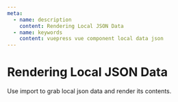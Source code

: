 ```yaml
---
meta:
  - name: description
    content: Rendering Local JSON Data 
  - name: keywords
    content: vuepress vue component local data json
---
```

# Rendering Local JSON Data

Use import to grab local json data and render its contents.


<div v-for="i in items">
    <Questao questao="i.questao"/>
    <Respostas respostas="i.respostas"/>
</div>

<demo-component msg="pudim"></demo-component>
<OtherComponent :msg="pudim"/>

<script>
import data from './exercicios.json'
export default {
  data () {
      return {
          items: data.exercicios
      }
  }
}
</script>
